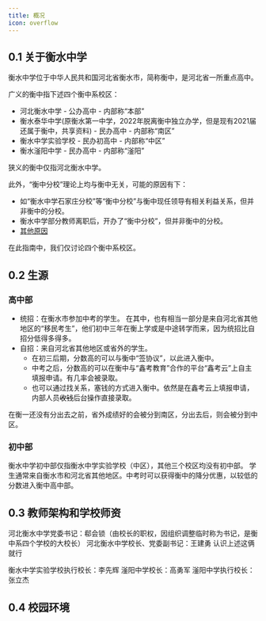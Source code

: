 ```yaml
---
title: 概况
icon: overflow
---
```


## 0.1 关于衡水中学

衡水中学位于中华人民共和国河北省衡水市，简称衡中，是河北省一所重点高中。

广义的衡中指下述四个衡中系校区：
- 河北衡水中学 - 公办高中 - 内部称“本部”
- 衡水泰华中学(原衡水第一中学，2022年脱离衡中独立办学，但是现有2021届还属于衡中，共享资料) - 民办高中 - 内部称“南区”
- 衡水中学实验学校 - 民办初高中 - 内部称“中区”
- 衡水滏阳中学 - 民办高中 - 内部称“滏阳”

狭义的衡中仅指河北衡水中学。

此外，“衡中分校”理论上均与衡中无关，可能的原因有下：
- 如“衡水中学石家庄分校”等“衡中分校”与衡中现任领导有相关利益关系，但并非衡中的分校。
- 衡水中学部分教师离职后，开办了“衡中分校”，但并非衡中的分校。
- [其他原因](https://hzsb.info/refute/solemn-statement.html)

在此指南中，我们仅讨论四个衡中系校区。

## 0.2 生源

### 高中部
- 统招：在衡水市参加中考的学生。
    在其中，也有相当一部分是来自河北省其他地区的“移民考生”，他们初中三年在衡上学或是中途转学而来，因为统招比自招分低得多得多。
- 自招：来自河北省其他地区或省外的学生。
    - 在初三后期，分数高的可以与衡中“签协议”，以此进入衡中。
    - 中考之后，分数高的可以在衡中与“鑫考教育”合作的平台“鑫考云”上自主填报申请。有几率会被录取。
    - 也可以通过找关系，塞钱的方式进入衡中。依然是在鑫考云上填报申请，内部人员~~收钱~~后台操作直接录取。

在衡一还没有分出去之前，省外成绩好的会被分到南区，分出去后，则会被分到中区。
### 初中部
衡水中学初中部仅指衡水中学实验学校（中区），其他三个校区均没有初中部。
学生通常来自衡水市和河北省其他地区。中考时可以获得衡中的降分优惠，以较低的分数进入衡中高中部。

## 0.3 教师架构和学校师资
河北衡水中学党委书记：郗会锁（由校长的职权，因组织调整临时称为书记，是衡中系四个学校的大校长）
河北衡水中学校长、党委副书记：王建勇
认识上述这俩就行

衡水中学实验学校执行校长：李先辉
滏阳中学校长：高勇军
滏阳中学执行校长：张立杰

## 0.4 校园环境